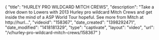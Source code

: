 {
    "title": "HURLEY PRO WILDCARD MITCH CREWS",
    "description": "Take a drive down to Lowers with 2013 Hurley pro wildcard Mitch Crews and get inside the mind of a ASP World Tour hopeful. See more from Mitch at http:\/\/hurl...",
    "videoid": "158367",
    "date_created": "1398292471",
    "date_modified": "1418181329",
    "type": "captivate",
    "layout": "video",
    "url": "\/v\/hurley-pro-wildcard-mitch-crews\/158367"
}